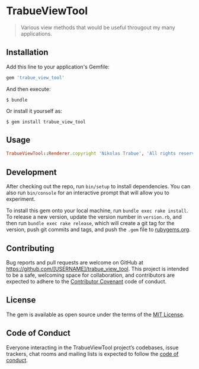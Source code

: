 # TrabueViewTool

> Various view methods that would be useful througout my many applications.

## Installation

Add this line to your application's Gemfile:

```ruby
gem 'trabue_view_tool'
```

And then execute:

    $ bundle

Or install it yourself as:

    $ gem install trabue_view_tool

## Usage

```ruby
TrabueViewTool::Renderer.copyright 'Nikolas Trabue', 'All rights reserved'
```

## Development

After checking out the repo, run `bin/setup` to install dependencies. You can also run `bin/console` for an interactive prompt that will allow you to experiment.

To install this gem onto your local machine, run `bundle exec rake install`. To release a new version, update the version number in `version.rb`, and then run `bundle exec rake release`, which will create a git tag for the version, push git commits and tags, and push the `.gem` file to [rubygems.org](https://rubygems.org).

## Contributing

Bug reports and pull requests are welcome on GitHub at https://github.com/[USERNAME]/trabue_view_tool. This project is intended to be a safe, welcoming space for collaboration, and contributors are expected to adhere to the [Contributor Covenant](http://contributor-covenant.org) code of conduct.

## License

The gem is available as open source under the terms of the [MIT License](https://opensource.org/licenses/MIT).

## Code of Conduct

Everyone interacting in the TrabueViewTool project’s codebases, issue trackers, chat rooms and mailing lists is expected to follow the [code of conduct](https://github.com/[USERNAME]/trabue_view_tool/blob/master/CODE_OF_CONDUCT.md).
